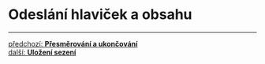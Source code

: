 # Odeslání hlaviček a obsahu




---

<div class="prev-next">

[předchozí: **Přesměrování a ukončování**](./redirecting-and-termination.md)  
[další: **Uložení sezení**](./session-saving.md)  

</div>